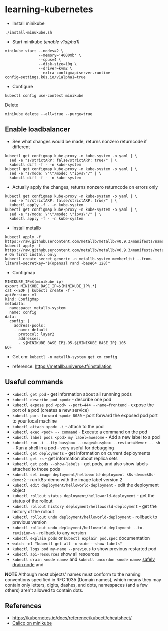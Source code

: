 # learning-kubernetes

- Install minikube
```shell
./install-minukube.sh
```

- Start minikube _(enable v1alpha1)_
```shell
minikube start --nodes=2 \
               --memory='4000mb' \
               --cpus=4 \
               --disk-size=10g \
               --driver=kvm2 \
               --extra-config=apiserver.runtime-config=settings.k8s.io/v1alpha1=true
```

- Configure
```shell
kubectl config use-context minikube
```

Delete
```shell
minikube delete --all=true --purge=true
```

## Enable loadbalancer

- See what changes would be made, returns nonzero returncode if different
```shell
kubectl get configmap kube-proxy -n kube-system -o yaml | \
  sed -e "s/strictARP: false/strictARP: true/" | \
  kubectl diff -f - -n kube-system
kubectl get configmap kube-proxy -n kube-system -o yaml | \
  sed -e "s/mode: \"\"/mode: \"ipvs\"/" | \
  kubectl diff -f - -n kube-system
```

- Actually apply the changes, returns nonzero returncode on errors only
```shell
kubectl get configmap kube-proxy -n kube-system -o yaml | \
  sed -e "s/strictARP: false/strictARP: true/" | \
  kubectl apply -f - -n kube-system
kubectl get configmap kube-proxy -n kube-system -o yaml | \
  sed -e "s/mode: \"\"/mode: \"ipvs\"/" | \
  kubectl apply -f - -n kube-system
```

- Install metallb
```shell
kubectl apply -f https://raw.githubusercontent.com/metallb/metallb/v0.9.3/manifests/namespace.yaml
kubectl apply -f https://raw.githubusercontent.com/metallb/metallb/v0.9.3/manifests/metallb.yaml
# On first install only
kubectl create secret generic -n metallb-system memberlist --from-literal=secretkey="$(openssl rand -base64 128)"
```

- Configmap
```shell
MINIKUBE_IP=$(minikube ip)
export MINIKUBE_BASE_IP=${MINIKUBE_IP%.*}
cat <<EOF | kubectl create -f -
apiVersion: v1
kind: ConfigMap
metadata:
  namespace: metallb-system
  name: config
data:
  config: |
    address-pools:
    - name: default
      protocol: layer2
      addresses:
      - ${MINIKUBE_BASE_IP}.95-${MINIKUBE_BASE_IP}.105
EOF
```

- Get cm: `kubectl -n metallb-system get cm config`

- reference: https://metallb.universe.tf/installation

## Useful commands

- `kubectl get pod` - get information about all runnning pods
- `kubectl describe pod <pod>` - describe one pod
- `kubectl expose pod <pod> --port=444 --name=frontend` - expose the port of a pod (creates a new service)
- `kubectl port-forward <pod> 8080` - port forward the exposed pod port to your local machine
- `kubectl attach <pod> -i` - attach to the pod
- `kubectl exec <pod> -- command` - Execute a command on the pod
- `kubectl label pods <pod> my label=awesome` - Add a new label to a pod
- `kubectl run -i --tty busybox --image=busybox --restart=Never -- sh` - Run a shell in a pod - very useful for debugging
- `kubectl get deployments` - get information on current deployments
- `kubectl get rs` - get information about replica sets
- `kubectl get pods --show-labels` - get pods, and also show labels attached to those pods
- `kubectl set image deployment/helloworld-deployment k8s-demo=k8s-demo:2` - run k8s-demo with the image label version 2
- `kubectl edit deployment/helloworld-deployment` - edit the deployment object
- `kubectl rollout status deployment/helloworld-deployment` - get the status of the rollout
- `kubectl rollout history deployment/helloworld-deployment` - get the history of the rollout
- `kubectl rollout undo deployment/helloworld-deployment` - rollback to previous version
- `kubectl rollout undo deployment/helloworld-deployment --to-revision=n` - rollback to any version
- `kubectl explain pods` or `kubectl explain pod.spec` documentation
- `watch -n1 "kubectl get all -o wide --show-labels"`
- `kubectl logs pod my-name --previous` to show previous restarted pod
- `kubectl api-resources` show all resources
- `kubectl drain <node name>` and `kubectl uncordon <node name>` [safely drain node](https://kubernetes.io/docs/tasks/administer-cluster/safely-drain-node/) and 

**NOTE** Although most objects' names must conform to the naming conventions specified in RFC 1035 (Domain names),
which means they may contain only letters, digits, dashes, and dots,
namespaces (and a few others) aren't allowed to contain dots.

## References
- https://kubernetes.io/docs/reference/kubectl/cheatsheet/
- [Calico on minikube](https://medium.com/@janhavi.virkar/creating-a-local-kubernetes-cluster-using-minikube-and-install-calico-cni-a4541b3009c5)
